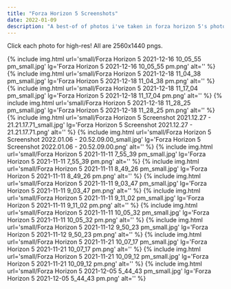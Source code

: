 ```yaml
---
title: "Forza Horizon 5 Screenshots"
date: 2022-01-09
description: "A best-of of photos i've taken in forza horizon 5's photo mode!"
---
```


Click each photo for high-res! All are 2560x1440 pngs.

{% include img.html url='small/Forza Horizon 5 2021-12-16 10_05_55 pm_small.jpg' lg='Forza Horizon 5 2021-12-16 10_05_55 pm.png' alt='' %}
{% include img.html url='small/Forza Horizon 5 2021-12-18 11_04_38 pm_small.jpg' lg='Forza Horizon 5 2021-12-18 11_04_38 pm.png' alt='' %}
{% include img.html url='small/Forza Horizon 5 2021-12-18 11_17_04 pm_small.jpg' lg='Forza Horizon 5 2021-12-18 11_17_04 pm.png' alt='' %}
{% include img.html url='small/Forza Horizon 5 2021-12-18 11_28_25 pm_small.jpg' lg='Forza Horizon 5 2021-12-18 11_28_25 pm.png' alt='' %}
{% include img.html url='small/Forza Horizon 5 Screenshot 2021.12.27 - 21.21.17.71_small.jpg' lg='Forza Horizon 5 Screenshot 2021.12.27 - 21.21.17.71.png' alt='' %}
{% include img.html url='small/Forza Horizon 5 Screenshot 2022.01.06 - 20.52.09.00_small.jpg' lg='Forza Horizon 5 Screenshot 2022.01.06 - 20.52.09.00.png' alt='' %}
{% include img.html url='small/Forza Horizon 5 2021-11-11 7_55_39 pm_small.jpg' lg='Forza Horizon 5 2021-11-11 7_55_39 pm.png' alt='' %}
{% include img.html url='small/Forza Horizon 5 2021-11-11 8_49_26 pm_small.jpg' lg='Forza Horizon 5 2021-11-11 8_49_26 pm.png' alt='' %}
{% include img.html url='small/Forza Horizon 5 2021-11-11 9_03_47 pm_small.jpg' lg='Forza Horizon 5 2021-11-11 9_03_47 pm.png' alt='' %}
{% include img.html url='small/Forza Horizon 5 2021-11-11 9_11_02 pm_small.jpg' lg='Forza Horizon 5 2021-11-11 9_11_02 pm.png' alt='' %}
{% include img.html url='small/Forza Horizon 5 2021-11-11 10_05_32 pm_small.jpg' lg='Forza Horizon 5 2021-11-11 10_05_32 pm.png' alt='' %}
{% include img.html url='small/Forza Horizon 5 2021-11-12 9_50_23 pm_small.jpg' lg='Forza Horizon 5 2021-11-12 9_50_23 pm.png' alt='' %}
{% include img.html url='small/Forza Horizon 5 2021-11-21 10_07_17 pm_small.jpg' lg='Forza Horizon 5 2021-11-21 10_07_17 pm.png' alt='' %}
{% include img.html url='small/Forza Horizon 5 2021-11-21 10_09_12 pm_small.jpg' lg='Forza Horizon 5 2021-11-21 10_09_12 pm.png' alt='' %}
{% include img.html url='small/Forza Horizon 5 2021-12-05 5_44_43 pm_small.jpg' lg='Forza Horizon 5 2021-12-05 5_44_43 pm.png' alt='' %}